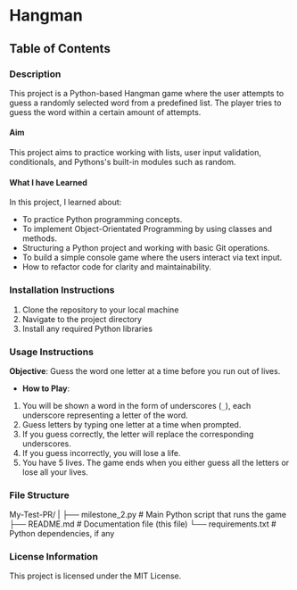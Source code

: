 # Hangman
## Table of Contents
### Description
This  project is a Python-based Hangman game where the user attempts to guess a randomly selected word from a predefined list. The player tries to guess the word within a certain amount of attempts. 
#### Aim
This project aims to practice working with lists, user input validation, conditionals, and Pythons's built-in modules such as random.
#### What I have Learned
In this project, I learned about:
- To practice Python programming concepts.
- To implement Object-Orientated Programming by using classes and methods.
- Structuring a Python project and working with basic Git operations.
- To build a simple console game where the users interact via text input.
- How to refactor code for clarity and maintainability.
### Installation Instructions
1. Clone the repository to your local machine
2. Navigate to the project directory
3. Install any required Python libraries
### Usage Instructions 
**Objective**: Guess the word one letter at a time before you run out of lives.
- **How to Play**:
1. You will be shown a word in the form of underscores (`_`), each underscore representing a letter of the word.
2. Guess letters by typing one letter at a time when prompted.
3. If you guess correctly, the letter will replace the corresponding underscores.
4. If you guess incorrectly, you will lose a life.
5. You have 5 lives. The game ends when you either guess all the letters or lose all your lives.
### File Structure
My-Test-PR/
|
├── milestone_2.py          # Main Python script that runs the game
├── README.md               # Documentation file (this file)
└── requirements.txt        # Python dependencies, if any
### License Information
This project is licensed under the MIT License. 
